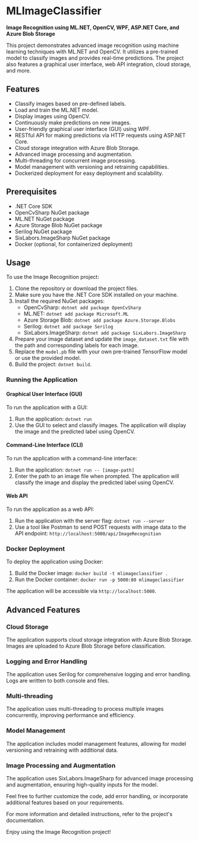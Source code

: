 # MLImageClassifier

**Image Recognition using ML.NET, OpenCV, WPF, ASP.NET Core, and Azure Blob Storage**

This project demonstrates advanced image recognition using machine learning techniques with ML.NET and OpenCV. It utilizes a pre-trained model to classify images and provides real-time predictions. The project also features a graphical user interface, web API integration, cloud storage, and more.

## Features

- Classify images based on pre-defined labels.
- Load and train the ML.NET model.
- Display images using OpenCV.
- Continuously make predictions on new images.
- User-friendly graphical user interface (GUI) using WPF.
- RESTful API for making predictions via HTTP requests using ASP.NET Core.
- Cloud storage integration with Azure Blob Storage.
- Advanced image processing and augmentation.
- Multi-threading for concurrent image processing.
- Model management with versioning and retraining capabilities.
- Dockerized deployment for easy deployment and scalability.

## Prerequisites

- .NET Core SDK
- OpenCvSharp NuGet package
- ML.NET NuGet package
- Azure Storage Blob NuGet package
- Serilog NuGet package
- SixLabors.ImageSharp NuGet package
- Docker (optional, for containerized deployment)

## Usage

To use the Image Recognition project:

1. Clone the repository or download the project files.
2. Make sure you have the .NET Core SDK installed on your machine.
3. Install the required NuGet packages:
    - OpenCvSharp: `dotnet add package OpenCvSharp`
    - ML.NET: `dotnet add package Microsoft.ML`
    - Azure Storage Blob: `dotnet add package Azure.Storage.Blobs`
    - Serilog: `dotnet add package Serilog`
    - SixLabors.ImageSharp: `dotnet add package SixLabors.ImageSharp`
4. Prepare your image dataset and update the `image_dataset.txt` file with the path and corresponding labels for each image.
5. Replace the `model.pb` file with your own pre-trained TensorFlow model or use the provided model.
6. Build the project: `dotnet build`.

### Running the Application

#### Graphical User Interface (GUI)

To run the application with a GUI:

1. Run the application: `dotnet run`
2. Use the GUI to select and classify images. The application will display the image and the predicted label using OpenCV.

#### Command-Line Interface (CLI)

To run the application with a command-line interface:

1. Run the application: `dotnet run -- [image-path]`
2. Enter the path to an image file when prompted. The application will classify the image and display the predicted label using OpenCV.

#### Web API

To run the application as a web API:

1. Run the application with the server flag: `dotnet run --server`
2. Use a tool like Postman to send POST requests with image data to the API endpoint: `http://localhost:5000/api/ImageRecognition`

### Docker Deployment

To deploy the application using Docker:

1. Build the Docker image: `docker build -t mlimageclassifier .`
2. Run the Docker container: `docker run -p 5000:80 mlimageclassifier`

The application will be accessible via `http://localhost:5000`.

## Advanced Features

### Cloud Storage

The application supports cloud storage integration with Azure Blob Storage. Images are uploaded to Azure Blob Storage before classification.

### Logging and Error Handling

The application uses Serilog for comprehensive logging and error handling. Logs are written to both console and files.

### Multi-threading

The application uses multi-threading to process multiple images concurrently, improving performance and efficiency.

### Model Management

The application includes model management features, allowing for model versioning and retraining with additional data.

### Image Processing and Augmentation

The application uses SixLabors.ImageSharp for advanced image processing and augmentation, ensuring high-quality inputs for the model.

Feel free to further customize the code, add error handling, or incorporate additional features based on your requirements.

For more information and detailed instructions, refer to the project's documentation.

Enjoy using the Image Recognition project!
